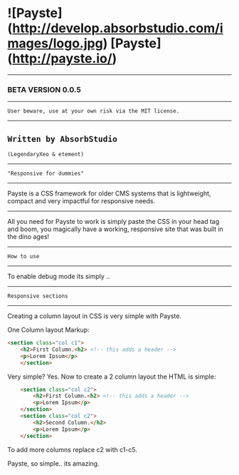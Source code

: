 # ![Payste] (http://develop.absorbstudio.com/images/logo.jpg) [Payste] (http://payste.io/)
***
### BETA VERSION 0.0.5
***
`User beware, use at your own risk via the MIT license.`
***
`Written by AbsorbStudio` 
---
`(LegendaryXeo & etement)`
***
`"Responsive for dummies"`
***
Payste is a CSS framework for older CMS systems that is lightweight, compact and very impactful for responsive needs.
***
All you need for Payste to work is simply paste the CSS in your head tag and boom, you magically have a working, responsive site that was built in the dino ages! 
***
`How to use`
***
To enable debug mode its simply ..
*<body class="debug_on">*

***
`Responsive sections`
***
Creating a column layout in CSS is very simple with Payste.

One Column layout Markup:
```html
<section class="col c1">
    <h2>First Column.<h2> <!-- this adds a header -->
    <p>Lorem Ipsum</p>
    </section>
```

Very simple? Yes. Now to create a 2 column layout the HTML is simple:
```html
    <section class="col c2">
        <h2>First Column.<h2> <!-- this adds a header -->
        <p>Lorem Ipsum</p>
    </section>
    <section class="col c2">
        <h2>Second Column.</h2>
        <p>Lorem Ipsum</p>
    </section>
```

To add more columns replace c2 with c1-c5.

Payste, so simple.. its amazing.